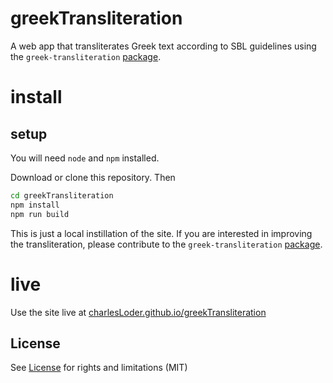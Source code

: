 # greekTransliteration

A web app that transliterates Greek text according to SBL guidelines using the `greek-transliteration` [package](https://www.npmjs.com/package/greek-transliteration).

# install

## setup

You will need `node` and `npm` installed.

Download or clone this repository. Then

```bash
cd greekTransliteration
npm install
npm run build
```

This is just a local instillation of the site. If you are interested in improving the transliteration, please contribute to the `greek-transliteration` [package](https://www.npmjs.com/package/greek-transliteration).

# live

Use the site live at [charlesLoder.github.io/greekTransliteration](https://charlesLoder.github.io/greekTransliteration)

## License

See [License](./license.md) for rights and limitations (MIT)
